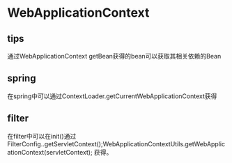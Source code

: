# WebApplicationContext
## tips
通过WebApplicationContext getBean获得的bean可以获取其相关依赖的Bean
## spring
在spring中可以通过ContextLoader.getCurrentWebApplicationContext获得

## filter
在filter中可以在init()通过FilterConfig..getServletContext();WebApplicationContextUtils.getWebApplicationContext(servletContext); 获得。